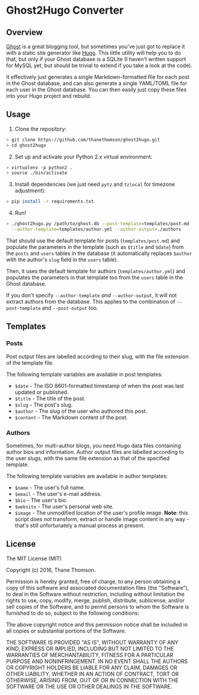 # Ghost2Hugo Converter

## Overview
[Ghost](https://ghost.org/) is a great blogging tool, but sometimes you've just
got to replace it with a static site generator like [Hugo](http://gohugo.io/).
This little utility will help you to do that, but only if your Ghost database is
a SQLite (I haven't written support for MySQL yet, but should be trivial to
extend if you take a look at the code).

It effectively just generates a single Markdown-formatted file for each
post in the Ghost database, and can also generate a single YAML/TOML file for
each user in the Ghost database. You can then easily just copy these files into
your Hugo project and rebuild.

## Usage
1. Clone the repository:
  ```bash
  > git clone https://github.com/thanethomson/ghost2hugo.git
  > cd ghost2hugo
  ```

2. Set up and activate your Python 2.x virtual environment:
  ```bash
  > virtualenv -p python2 .
  > source ./bin/activate
  ```

3. Install dependencies (we just need `pytz` and `tzlocal` for timezone
  adjustment):
  ```bash
  > pip install -r requirements.txt
  ```
4. Run!

  ```bash
  > ./ghost2hugo.py /path/to/ghost.db --post-template=templates/post.md --post-output=./posts \
    --author-template=templates/author.yml --author-output=./authors
  ```

That should use the default template for posts (`templates/post.md`) and
populate the parameters in the template (such as `$title` and `$date`) from
the `posts` and `users` tables in the database (it automatically replaces
`$author` with the author's `slug` field in the `users` table).

Then, it uses the default template for authors (`templates/author.yml`) and
populates the  parameters in that template too from the `users` table in the
Ghost database.

If you don't specify `--author-template` *and* `--author-output`, it will not
extract authors from the database. This applies to the combination of
`--post-template` and `--post-output` too.

## Templates
### Posts
Post output files are labelled according to their slug, with the file extension
of the template file.

The following template variables are available in post templates:
* `$date` - The ISO 8601-formatted timestamp of when the post was last updated
  or published.
* `$title` - The title of the post.
* `$slug` - The post's slug.
* `$author` - The slug of the user who authored this post.
* `$content` - The Markdown content of the post.

### Authors
Sometimes, for multi-author blogs, you need Hugo data files containing author
bios and information. Author output files are labelled according to the user
slugs, with the same file extension as that of the specified template.

The following template variables are available in author templates:
* `$name` - The user's full name.
* `$email` - The user's e-mail address.
* `$bio` - The user's bio.
* `$website` - The user's personal web site.
* `$image` - The unmodified location of the user's profile image. **Note**:
  this script does *not* transform, extract or handle image content in any way -
  that's still unfortunately a manual process at present.

## License
The MIT License (MIT)

Copyright (c) 2016, Thane Thomson.

Permission is hereby granted, free of charge, to any person obtaining a copy of
this software and associated documentation files (the "Software"), to deal in
the Software without restriction, including without limitation the rights to
use, copy, modify, merge, publish, distribute, sublicense, and/or sell copies of
the Software, and to permit persons to whom the Software is furnished to do so,
subject to the following conditions:

The above copyright notice and this permission notice shall be included in all
copies or substantial portions of the Software.

THE SOFTWARE IS PROVIDED "AS IS", WITHOUT WARRANTY OF ANY KIND, EXPRESS OR
IMPLIED, INCLUDING BUT NOT LIMITED TO THE WARRANTIES OF MERCHANTABILITY, FITNESS
FOR A PARTICULAR PURPOSE AND NONINFRINGEMENT. IN NO EVENT SHALL THE AUTHORS OR
COPYRIGHT HOLDERS BE LIABLE FOR ANY CLAIM, DAMAGES OR OTHER LIABILITY, WHETHER
IN AN ACTION OF CONTRACT, TORT OR OTHERWISE, ARISING FROM, OUT OF OR IN
CONNECTION WITH THE SOFTWARE OR THE USE OR OTHER DEALINGS IN THE SOFTWARE.
